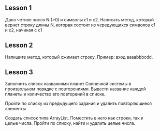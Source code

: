 ## Lesson 1
Дано четное число N (>0) и символы c1 и c2.
Написать метод, который вернет строку длины N, которая состоит из чередующихся символов c1 и c2, начиная с c1


## Lesson 2
Напишите метод, который сжимает строку.
Пример: вход aaaabbbcdd.

## Lesson 3

Заполнить список названиями планет Солнечной системы в произвольном порядке с повторениями.
Вывести название каждой планеты и количество его повторений в списке.

Пройти по списку из предыдущего задания и удалить повторяющиеся элементы


Создать список типа ArrayList<String>.
Поместить в него как строки, так и целые числа.
Пройти по списку, найти и удалить целые числа.



